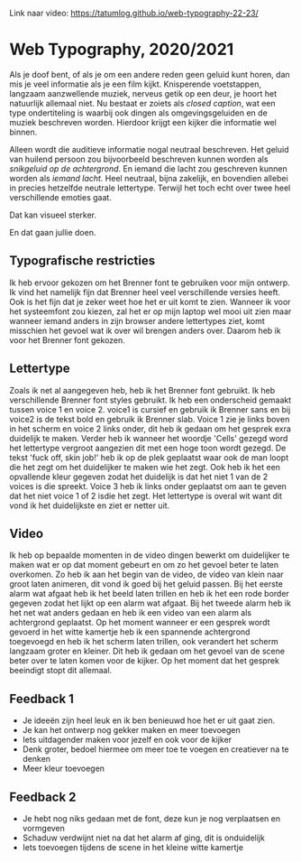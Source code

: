 Link naar video: https://tatumlog.github.io/web-typography-22-23/

# Web Typography, 2020/2021

Als je doof bent, of als je om een andere reden geen geluid kunt horen, dan mis je veel informatie als je een film kijkt. Knisperende voetstappen, langzaam aanzwellende muziek, nerveus getik op een deur, je hoort het natuurlijk allemaal niet. Nu bestaat er zoiets als *closed caption*, wat een type ondertiteling is waarbij ook dingen als omgevingsgeluiden en de muziek beschreven worden. Hierdoor krijgt een kijker die informatie wel binnen.

Alleen wordt die auditieve informatie nogal neutraal beschreven. Het geluid van huilend persoon zou bijvoorbeeld beschreven kunnen worden als *snikgeluid op de achtergrond*. En iemand die lacht zou geschreven kunnen worden als *iemand lacht.* Heel neutraal, bijna zakelijk, en bovendien allebei in precies hetzelfde neutrale lettertype. Terwijl het toch echt over twee heel verschillende emoties gaat. 

Dat kan visueel sterker. 

En dat gaan jullie doen.

## Typografische restricties
Ik heb ervoor gekozen om het Brenner font te gebruiken voor mijn ontwerp. Ik vind het namelijk fijn dat Brenner heel veel verschillende versies heeft. Ook is het fijn dat je zeker weet hoe het er uit komt te zien. Wanneer ik voor het systeemfont zou kiezen, zal het er op mijn laptop wel mooi uit zien maar wanneer iemand anders in zijn browser andere lettertypes ziet, komt misschien het gevoel wat ik over wil brengen anders over. Daarom heb ik voor het Brenner font gekozen.

## Lettertype
Zoals ik net al aangegeven heb, heb ik het Brenner font gebruikt. Ik heb verschillende Brenner font styles gebruikt. Ik heb een onderscheid gemaakt tussen voice 1 en voice 2. voice1 is cursief en gebruik ik Brenner sans en bij voice2 is de tekst bold en gebruik ik Brenner slab. Voice 1 zie je links boven in het scherm en voice 2 links onder, dit heb ik gedaan om het gesprek exra duidelijk te maken. Verder heb ik wanneer het woordje 'Cells' gezegd word het lettertype vergroot aangezien dit met een hoge toon wordt gezegd. 
De tekst 'fuck off, skin job!' heb ik op de plek geplaatst waar ook de man loopt die het zegt om het duidelijker te maken wie het zegt. Ook heb ik het een opvallende kleur gegeven zodat het duidelijk is dat het niet 1 van de 2 voices is die spreekt. 
Voice 3 heb ik links onder geplaatst om aan te geven dat het niet voice 1 of 2 isdie het zegt. 
Het lettertype is overal wit want dit vond ik het duidelijkste en ziet er netter uit.

## Video
Ik heb op bepaalde momenten in de video dingen bewerkt om duidelijker te maken wat er op dat moment gebeurt en om zo het gevoel beter te laten overkomen. Zo heb ik aan het begin van de video, de video van klein naar groot laten animeren, dit vond ik goed bij het geluid passen. Bij het eerste alarm wat afgaat heb ik het beeld laten trillen en heb ik het een rode border gegeven zodat het lijkt op een alarm wat afgaat. Bij het tweede alarm heb ik het net wat anders gedaan en heb ik een video van een alarm als achtergrond geplaatst. 
Op het moment wanneer er een gesprek wordt gevoerd in het witte kamertje heb ik een spannende achtergrond toegevoegd en heb ik het scherm laten trillen, ook verandert het scherm langzaam groter en kleiner. Dit heb ik gedaan om het gevoel van de scene beter over te laten komen voor de kijker. Op het moment dat het gesprek beeindigt stopt dit allemaal. 




## Feedback 1
- Je ideeën zijn heel leuk en ik ben benieuwd hoe het er uit gaat zien.
- Je kan het ontwerp nog gekker maken en meer toevoegen
- Iets uitdagender maken voor jezelf en ook voor de kijker
- Denk groter, bedoel hiermee om meer toe te voegen en creatiever na te denken
- Meer kleur toevoegen

## Feedback 2
- Je hebt nog niks gedaan met de font, deze kun je nog verplaatsen en vormgeven
- Schaduw verdwijnt niet na dat het alarm af ging, dit is onduidelijk
- Iets toevoegen tijdens de scene in het kleine witte kamertje
